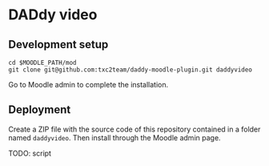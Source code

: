 # DADdy video #

## Development setup

```
cd $MOODLE_PATH/mod
git clone git@github.com:txc2team/daddy-moodle-plugin.git daddyvideo
```

Go to Moodle admin to complete the installation.

## Deployment

Create a ZIP file with the source code of this repository contained in a folder named `daddyvideo`. Then install through the Moodle admin page. 

TODO: script
